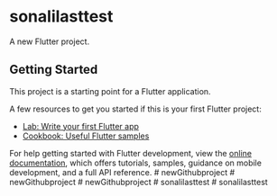 # sonalilasttest

A new Flutter project.

## Getting Started

This project is a starting point for a Flutter application.

A few resources to get you started if this is your first Flutter project:

- [Lab: Write your first Flutter app](https://docs.flutter.dev/get-started/codelab)
- [Cookbook: Useful Flutter samples](https://docs.flutter.dev/cookbook)

For help getting started with Flutter development, view the
[online documentation](https://docs.flutter.dev/), which offers tutorials,
samples, guidance on mobile development, and a full API reference.
#   n e w G i t h u b p r o j e c t  
 #   n e w G i t h u b p r o j e c t  
 #   n e w G i t h u b p r o j e c t  
 #   s o n a l i l a s t t e s t  
 #   s o n a l i l a s t t e s t  
 